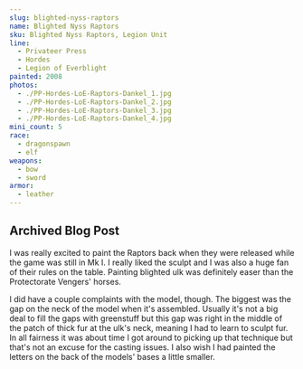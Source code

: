 ```yaml
---
slug: blighted-nyss-raptors
name: Blighted Nyss Raptors
sku: Blighted Nyss Raptors, Legion Unit
line:
  - Privateer Press
  - Hordes
  - Legion of Everblight
painted: 2008
photos:
  - ./PP-Hordes-LoE-Raptors-Dankel_1.jpg
  - ./PP-Hordes-LoE-Raptors-Dankel_2.jpg
  - ./PP-Hordes-LoE-Raptors-Dankel_3.jpg
  - ./PP-Hordes-LoE-Raptors-Dankel_4.jpg
mini_count: 5
race:
  - dragonspawn
  - elf
weapons:
  - bow
  - sword
armor:
  - leather
---
```


## Archived Blog Post

I was really excited to paint the Raptors back when they were released while the game was still in Mk I. I really liked the sculpt and I was also a huge fan of their rules on the table. Painting blighted ulk was definitely easer than the Protectorate Vengers' horses.

I did have a couple complaints with the model, though. The biggest was the gap on the neck of the model when it's assembled. Usually it's not a big deal to fill the gaps with greenstuff but this gap was right in the middle of the patch of thick fur at the ulk's neck, meaning I had to learn to sculpt fur. In all fairness it was about time I got around to picking up that technique but that's not an excuse for the casting issues. I also wish I had painted the letters on the back of the models' bases a little smaller.

